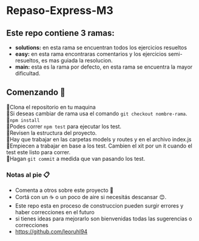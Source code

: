 # Repaso-Express-M3

## Este repo contiene 3 ramas:
* **solutions:** en esta rama se encuentran todos los ejercicios resueltos
* **easy:** en esta rama encontraras comentarios y los ejercicios semi-resueltos, es mas guiada la resolucion.
* **main:** esta es la rama por defecto, en esta rama se encuentra la mayor dificultad.



## Comenzando 🔧

🚀Clona el repositorio en tu maquina  
🚀Si deseas cambiar de rama usa el comando `git checkout nombre-rama`.  
🚀`npm install`  
🚀Podes correr `npm test` para ejecutar los test.  
🚀Revisen la estructura del proyecto.  
🚀Hay que trabajar en las carpetas models y routes y en el archivo index.js  
🚀Empiecen a trabajar en base a los test. Cambien el xit por un it cuando el test este listo para correr.  
🚀Hagan `git commit` a medida que van pasando los test.  




### Notas al pie 📋

* Comenta a otros sobre este proyecto 📢
* Cortá con un ☕ o un poco de aire si necesitás descansar 😊. 
* Este repo esta en proceso de construccion pueden surgir errores y haber correcciones en el futuro
* si tienes ideas para mejorarlo son bienvenidas todas las sugerencias o correcciones
* https://github.com/leoruhl94
